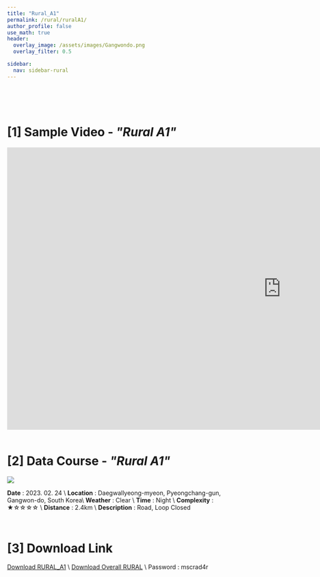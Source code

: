 ```yaml
---
title: "Rural_A1"
permalink: /rural/ruralA1/
author_profile: false
use_math: true
header:
  overlay_image: /assets/images/Gangwondo.png
  overlay_filter: 0.5

sidebar:
  nav: sidebar-rural
---
```


<br/>
<br/>
<br/>



# [1] Sample Video - *"Rural A1"*

<iframe width="1280" height="660" src="https://www.youtube.com/embed/IT1Wj5zgFmY" title="URBAN A0" frameborder="0" allow="accelerometer; autoplay; clipboard-write; encrypted-media; gyroscope; picture-in-picture; web-share" allowfullscreen></iframe>

<br/>
<br/>

# [2] Data Course - *"Rural A1"*
![ ](https://drive.google.com/uc?id=1c5XAxOwXw0gZxWY-UeCZ0FY3pvbmF-2D)

**Date** : 2023. 02. 24 \\
**Location** : Daegwallyeong-myeon, Pyeongchang-gun, Gangwon-do, South Korea\\
**Weather** : Clear     \\
**Time** : Night        \\
**Complexity** : ★☆☆☆☆  \\
**Distance** : 2.4km    \\
**Description** : Road, Loop Closed


<br/>



# [3] Download Link
[Download RURAL_A1](http://gofile.me/70cMI/yuJT5d9Do) \\
[Download Overall RURAL](http://gofile.me/70cMI/q7XYq1KQy) \\
Password : mscrad4r 



<br/>
<br/>


